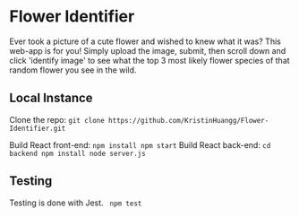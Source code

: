 # Flower Identifier

Ever took a picture of a cute flower and wished to knew what it was? This web-app is for you! Simply upload the image, submit, then scroll down and click 'identify image' to see what the top 3 most likely flower species of that random flower you see in the wild.

## Local Instance

Clone the repo:
` git clone https://github.com/KristinHuangg/Flower-Identifier.git `

Build React front-end:
` npm install
  npm start
`
Build React back-end:
` cd backend
  npm install
  node server.js
`

## Testing
Testing is done with Jest.
` npm test`
